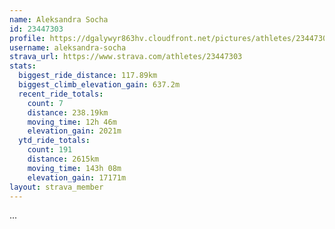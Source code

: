 ```yaml
---
name: Aleksandra Socha
id: 23447303
profile: https://dgalywyr863hv.cloudfront.net/pictures/athletes/23447303/14745546/4/large.jpg
username: aleksandra-socha
strava_url: https://www.strava.com/athletes/23447303
stats:
  biggest_ride_distance: 117.89km
  biggest_climb_elevation_gain: 637.2m
  recent_ride_totals:
    count: 7
    distance: 238.19km
    moving_time: 12h 46m
    elevation_gain: 2021m
  ytd_ride_totals:
    count: 191
    distance: 2615km
    moving_time: 143h 08m
    elevation_gain: 17171m
layout: strava_member
--- 
```

...
